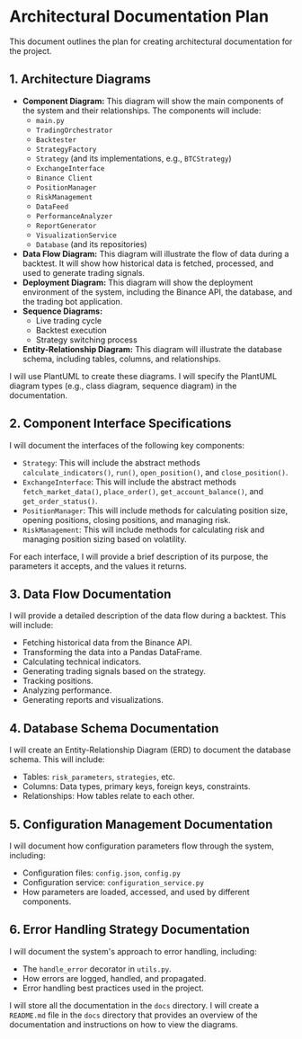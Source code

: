 # Architectural Documentation Plan

This document outlines the plan for creating architectural documentation for the project.

## 1. Architecture Diagrams

*   **Component Diagram:** This diagram will show the main components of the system and their relationships. The components will include:
    *   `main.py`
    *   `TradingOrchestrator`
    *   `Backtester`
    *   `StrategyFactory`
    *   `Strategy` (and its implementations, e.g., `BTCStrategy`)
    *   `ExchangeInterface`
    *   `Binance Client`
    *   `PositionManager`
    *   `RiskManagement`
    *   `DataFeed`
    *   `PerformanceAnalyzer`
    *   `ReportGenerator`
    *   `VisualizationService`
    *   `Database` (and its repositories)
*   **Data Flow Diagram:** This diagram will illustrate the flow of data during a backtest. It will show how historical data is fetched, processed, and used to generate trading signals.
*   **Deployment Diagram:** This diagram will show the deployment environment of the system, including the Binance API, the database, and the trading bot application.
*   **Sequence Diagrams:**
    *   Live trading cycle
    *   Backtest execution
    *   Strategy switching process
*   **Entity-Relationship Diagram:** This diagram will illustrate the database schema, including tables, columns, and relationships.

I will use PlantUML to create these diagrams. I will specify the PlantUML diagram types (e.g., class diagram, sequence diagram) in the documentation.

## 2. Component Interface Specifications

I will document the interfaces of the following key components:

*   `Strategy`: This will include the abstract methods `calculate_indicators()`, `run()`, `open_position()`, and `close_position()`.
*   `ExchangeInterface`: This will include the abstract methods `fetch_market_data()`, `place_order()`, `get_account_balance()`, and `get_order_status()`.
*   `PositionManager`: This will include methods for calculating position size, opening positions, closing positions, and managing risk.
*   `RiskManagement`: This will include methods for calculating risk and managing position sizing based on volatility.

For each interface, I will provide a brief description of its purpose, the parameters it accepts, and the values it returns.

## 3. Data Flow Documentation

I will provide a detailed description of the data flow during a backtest. This will include:

*   Fetching historical data from the Binance API.
*   Transforming the data into a Pandas DataFrame.
*   Calculating technical indicators.
*   Generating trading signals based on the strategy.
*   Tracking positions.
*   Analyzing performance.
*   Generating reports and visualizations.

## 4. Database Schema Documentation

I will create an Entity-Relationship Diagram (ERD) to document the database schema. This will include:

*   Tables: `risk_parameters`, `strategies`, etc.
*   Columns: Data types, primary keys, foreign keys, constraints.
*   Relationships: How tables relate to each other.

## 5. Configuration Management Documentation

I will document how configuration parameters flow through the system, including:

*   Configuration files: `config.json`, `config.py`
*   Configuration service: `configuration_service.py`
*   How parameters are loaded, accessed, and used by different components.

## 6. Error Handling Strategy Documentation

I will document the system's approach to error handling, including:

*   The `handle_error` decorator in `utils.py`.
*   How errors are logged, handled, and propagated.
*   Error handling best practices used in the project.

I will store all the documentation in the `docs` directory. I will create a `README.md` file in the `docs` directory that provides an overview of the documentation and instructions on how to view the diagrams.